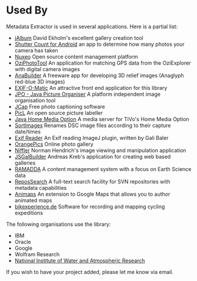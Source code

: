 # Used By #

Metadata Extractor is used in several applications.  Here is a partial list:

  * [jAlbum](http://jalbum.net/) David Ekholm's excellent gallery creation tool
  * [Shutter Count for Android](https://play.google.com/store/apps/details?id=com.dynappmics.shuttercount) an app to determine how many photos your camera has taken
  * [Nuxeo](http://www.nuxeo.com/en) Open source content management platform
  * [OziPhotoTool](http://oziphototool.alistairdickie.com/) An application for matching GPS data from the OziExplorer with digital camera images
  * [AnaBuilder](http://anabuilder.free.fr) A freeware app for developing 3D relief images (Anaglyph red-blue 3D images)
  * [EXIF-O-Matic](http://www.rahulbotics.com/personal-projects/exif-o-matic/) An attractive front end application for this library
  * [JPO - Java Picture Organiser](http://j-po.sourceforge.net/) A platform independent image organisation tool
  * [JCap](http://flagrantdisregard.com/jcap/) Free photo captioning software
  * [PicL](http://picl.sourceforge.net/) An open source picture labeller
  * [Java Home Media Option](http://javahmo.sourceforge.net/) A media server for TiVo's Home Media Option
  * [SortImages](http://sortimages.sourceforge.net/) Renames DSC image files according to their capture date/times
  * [Exif Reader](http://rsb.info.nih.gov/ij/plugins/exif-reader.html) An Exif reading ImageJ plugin, written by Gali Baler
  * [OrangePics](http://www.orangepics.com/) Online photo gallery
  * [Niffler](http://tams-www.informatik.uni-hamburg.de/personal/hendrich/niffler/) Norman Hendrich's image viewing and manipulation application
  * [JSGalBuilder](http://www.sberk.net/jsgal/builder/) Andreas Kreb's application for creating web based galleries
  * [RAMADDA](http://motherlode.ucar.edu/repository) A content management system with a focus on Earth Science data
  * [ReposSearch](http://repossearch.com/) A full-text search facility for SVN repositories with metadata capabilities
  * [Animaps](http://www.animaps.com) An extension to Google Maps that allows you to author animated maps
  * [bikexperience.de](http://www.bikexperience.de/) Software for recording and mapping cycling expeditions

The following organisations use the library:

  * IBM
  * Oracle
  * Google
  * Wolfram Research
  * [National Institute of Water and Atmospheric Research](http://www.niwa.co.nz/)

If you wish to have your project added, please let me know via email.